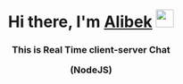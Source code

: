 <h1 align="center">Hi there, I'm <a href="https://www.instagram.com/alibekn6/" target="_blank">Alibek</a> 
<img src="https://github.com/blackcater/blackcater/raw/main/images/Hi.gif" height="32"/></h1>
<h3 align="center">This is Real Time client-server Chat <p>(NodeJS)</p></h3>
